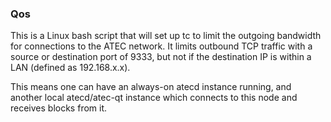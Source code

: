 ### Qos ###

This is a Linux bash script that will set up tc to limit the outgoing bandwidth for connections to the ATEC network. It limits outbound TCP traffic with a source or destination port of 9333, but not if the destination IP is within a LAN (defined as 192.168.x.x).

This means one can have an always-on atecd instance running, and another local atecd/atec-qt instance which connects to this node and receives blocks from it.
